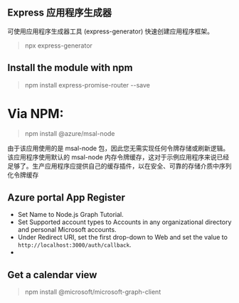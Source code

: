 ## Express 应用程序生成器

可使用应用程序生成器工具 (express-generator) 快速创建应用程序框架。
> npx express-generator

## Install the module with npm
> npm install express-promise-router --save  


# Via NPM:
> npm install @azure/msal-node  

由于该应用使用的是 msal-node 包，因此您无需实现任何令牌存储或刷新逻辑。该应用程序使用默认的 msal-node 内存令牌缓存，这对于示例应用程序来说已经足够了。生产应用程序应提供自己的缓存插件，以在安全、可靠的存储介质中序列化令牌缓存


## Azure portal App Register 
- Set Name to Node.js Graph Tutorial.
- Set Supported account types to Accounts in any organizational directory and personal Microsoft accounts.
- Under Redirect URI, set the first drop-down to Web and set the value to `http://localhost:3000/auth/callback`.
- 

## Get a calendar view
> npm install @microsoft/microsoft-graph-client




